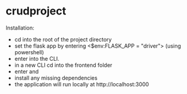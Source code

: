 ﻿# crudproject
Installation:
- cd into the root of the project directory 
- set the flask app by entering <$env:FLASK_APP = "driver"> (using powershell)
- enter <flask run> into the CLI. 
- in a new CLI cd into the frontend folder
- enter <npm install> and <npm start>
- install any missing dependencies
- the application will run locally at http://localhost:3000
